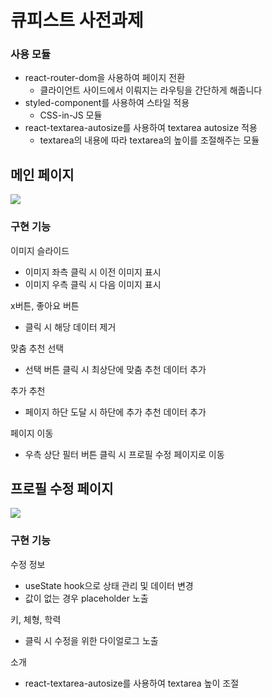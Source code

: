# 큐피스트 사전과제

### 사용 모듈

- react-router-dom을 사용하여 페이지 전환
  - 클라이언트 사이드에서 이뤄지는 라우팅을 간단하게 해줍니다
- styled-component를 사용하여 스타일 적용
  - CSS-in-JS 모듈
- react-textarea-autosize를 사용하여 textarea autosize 적용
  - textarea의 내용에 따라 textarea의 높이를 조절해주는 모듈

## 메인 페이지

<img src="https://user-images.githubusercontent.com/52948971/152685358-39e5f068-f412-4886-b2e8-d2ea3c0f4e8c.mov" />

### 구현 기능

이미지 슬라이드

- 이미지 좌측 클릭 시 이전 이미지 표시
- 이미지 우측 클릭 시 다음 이미지 표시

x버튼, 좋아요 버튼

- 클릭 시 해당 데이터 제거

맞춤 추천 선택

- 선택 버튼 클릭 시 최상단에 맞춤 추천 데이터 추가

추가 추천

- 페이지 하단 도달 시 하단에 추가 추천 데이터 추가

페이지 이동

- 우측 상단 필터 버튼 클릭 시 프로필 수정 페이지로 이동

## 프로필 수정 페이지

<img src="https://user-images.githubusercontent.com/52948971/152684854-141c5344-371e-4a8e-b53f-37eb84e97fa5.mov" />

### 구현 기능

수정 정보

- useState hook으로 상태 관리 및 데이터 변경
- 값이 없는 경우 placeholder 노출

키, 체형, 학력

- 클릭 시 수정을 위한 다이얼로그 노출

소개

- react-textarea-autosize를 사용하여 textarea 높이 조절
